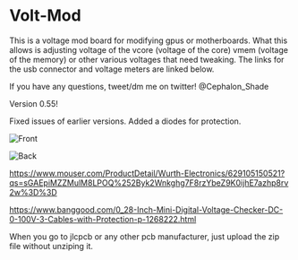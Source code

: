 # Volt-Mod

This is a voltage mod board for modifying gpus or motherboards. What this allows is adjusting voltage of the vcore (voltage of the core) vmem (voltage of the memory) or other various voltages that need tweaking. The links for the usb connector and voltage meters are linked below.  

If you have any questions, tweet/dm me on twitter! @Cephalon_Shade

Version 0.55! 

Fixed issues of earlier versions. Added a diodes for protection. 


![Front](https://i.imgur.com/yt9hRxg.png)

![Back](https://i.imgur.com/EqNMDf7.png)


https://www.mouser.com/ProductDetail/Wurth-Electronics/629105150521?qs=sGAEpiMZZMulM8LPOQ%252Byk2Wnkghg7F8rzYbeZ9K0ijhE7azhp8rv2w%3D%3D

https://www.banggood.com/0_28-Inch-Mini-Digital-Voltage-Checker-DC-0-100V-3-Cables-with-Protection-p-1268222.html


When you go to jlcpcb or any other pcb manufacturer, just upload the zip file without unziping it. 
